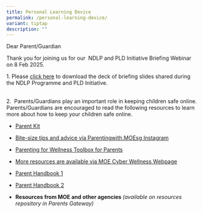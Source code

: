 ```yaml
---
title: Personal Learning Device
permalink: /personal-learning-device/
variant: tiptap
description: ""
---
```

<p>Dear Parent/Guardian</p>
<p>Thank you for joining us for our&nbsp;&nbsp;NDLP and PLD Initiative Briefing&nbsp;Webinar
on 8 Feb 2025.&nbsp;</p>
<p></p>
<p>1. Please <a href="/files/NDLP_Briefing_8_Feb_2025.pdf" rel="noopener nofollow" target="_blank">click here</a> to
download the deck of briefing slides shared during the NDLP Programme and
PLD Initiative.</p>
<p>
<br>2.&nbsp; Parents/Guardians play an important role in keeping children
safe online. Parents/Guardians are encouraged to read the following resources
to learn more about how to keep your children safe online.</p>
<ul data-tight="true" class="tight">
<li>
<p><a href="https://www.moe.gov.sg/-/media/files/parent-kit/parent-kit---raising-a-digitally-smart-child.pdf" rel="noopener nofollow" target="_blank">Parent Kit</a>
</p>
</li>
<li>
<p><a href="https://go.gov.sg/parentingwithmoesg" rel="noopener noreferrer nofollow" target="_blank">Bite-size tips and advice via Parentingwith.MOEsg Instagram</a>
</p>
</li>
<li>
<p><a href="https://go.gov.sg/pfw-toolbox-for-parents" rel="noopener noreferrer nofollow" target="_blank">Parenting for Wellness Toolbox for Parents</a>
</p>
</li>
<li>
<p><a href="https://www.moe.gov.sg/education-in-sg/our-programmes/cyber-wellness" rel="noopener noreferrer nofollow" target="_blank">More resources are available via MOE Cyber Wellness Webpage</a>
</p>
</li>
<li>
<p><a href="/files/IP2___Parent_Handbook__I__2025.pdf" rel="noopener nofollow" target="_blank">Parent Handbook 1</a>
</p>
</li>
<li>
<p><a href="/files/IP3___Parent_Handbook__II__2025.pdf" rel="noopener nofollow" target="_blank">Parent Handbook 2</a>
</p>
</li>
<li>
<p><strong>Resources from MOE and other agencies </strong><em>(available on resources repository in Parents Gateway)</em>
</p>
</li>
</ul>
<p></p>